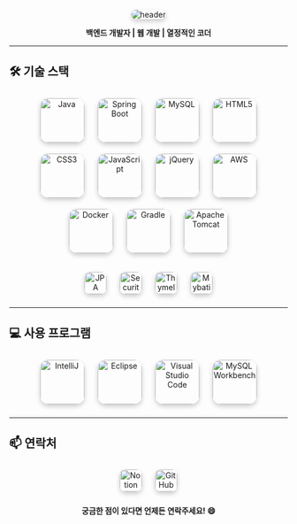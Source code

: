 <p align="center">
  <img src="https://capsule-render.vercel.app/api?type=waving&color=auto&height=300§ion=header&text=Welcome%20to%20My%20GitHub&fontSize=40" alt="header" style="border-radius: 20px; box-shadow: 0 4px 8px rgba(0,0,0,0.2);"/>
</p>

<p align="center">
  <b>백엔드 개발자 | 웹 개발 | 열정적인 코더</b>
</p>

---

## 🛠 기술 스택

<p align="center">
  <img src="https://cdn.jsdelivr.net/gh/devicons/devicon/icons/java/java-original-wordmark.svg" alt="Java" width="80" height="80" style="border-radius: 15px; box-shadow: 0 4px 8px rgba(0,0,0,0.2); margin: 10px;"/>
  <img src="https://cdn.jsdelivr.net/gh/devicons/devicon/icons/spring/spring-original-wordmark.svg" alt="Spring Boot" width="80" height="80" style="border-radius: 15px; box-shadow: 0 4px 8px rgba(0,0,0,0.2); margin: 10px;"/>
  <img src="https://cdn.jsdelivr.net/gh/devicons/devicon/icons/mysql/mysql-original-wordmark.svg" alt="MySQL" width="80" height="80" style="border-radius: 15px; box-shadow: 0 4px 8px rgba(0,0,0,0.2); margin: 10px;"/>
  <img src="https://cdn.jsdelivr.net/gh/devicons/devicon/icons/html5/html5-original-wordmark.svg" alt="HTML5" width="80" height="80" style="border-radius: 15px; box-shadow: 0 4px 8px rgba(0,0,0,0.2); margin: 10px;"/>
  <img src="https://cdn.jsdelivr.net/gh/devicons/devicon/icons/css3/css3-original-wordmark.svg" alt="CSS3" width="80" height="80" style="border-radius: 15px; box-shadow: 0 4px 8px rgba(0,0,0,0.2); margin: 10px;"/>
  <img src="https://cdn.jsdelivr.net/gh/devicons/devicon/icons/javascript/javascript-original.svg" alt="JavaScript" width="80" height="80" style="border-radius: 15px; box-shadow: 0 4px 8px rgba(0,0,0,0.2); margin: 10px;"/>
  <img src="https://cdn.jsdelivr.net/gh/devicons/devicon/icons/jquery/jquery-original-wordmark.svg" alt="jQuery" width="80" height="80" style="border-radius: 15px; box-shadow: 0 4px 8px rgba(0,0,0,0.2); margin: 10px;"/>
  <img src="https://cdn.jsdelivr.net/gh/devicons/devicon/icons/amazonwebservices/amazonwebservices-original-wordmark.svg" alt="AWS" width="80" height="80" style="border-radius: 15px; box-shadow: 0 4px 8px rgba(0,0,0,0.2); margin: 10px;"/>
  <img src="https://cdn.jsdelivr.net/gh/devicons/devicon/icons/docker/docker-original-wordmark.svg" alt="Docker" width="80" height="80" style="border-radius: 15px; box-shadow: 0 4px 8px rgba(0,0,0,0.2); margin: 10px;"/>
  <img src="https://cdn.jsdelivr.net/gh/devicons/devicon@latest/icons/gradle/gradle-original.svg" alt="Gradle" width="80" height="80" style="border-radius: 15px; box-shadow: 0 4px 8px rgba(0,0,0,0.2); margin: 10px;"/>
  <img src="https://cdn.jsdelivr.net/gh/devicons/devicon@latest/icons/tomcat/tomcat-original.svg" alt="Apache Tomcat" width="80" height="80" style="border-radius: 15px; box-shadow: 0 4px 8px rgba(0,0,0,0.2); margin: 10px;"/>
</p>

<p align="center">
  <img src="https://img.shields.io/badge/JPA-6DB33F?style=for-the-badge&logo=spring&logoColor=white" alt="JPA" height="40" style="border-radius: 10px; box-shadow: 0 4px 8px rgba(0,0,0,0.2); margin: 10px;"/>
  <img src="https://img.shields.io/badge/Security-6DB33F?style=for-the-badge&logo=spring-security&logoColor=white" alt="Security" height="40" style="border-radius: 10px; box-shadow: 0 4px 8px rgba(0,0,0,0.2); margin: 10px;"/>
  <img src="https://img.shields.io/badge/Thymeleaf-005F0F?style=for-the-badge&logo=thymeleaf&logoColor=white" alt="Thymeleaf" height="40" style="border-radius: 10px; box-shadow: 0 4px 8px rgba(0,0,0,0.2); margin: 10px;"/>
  <img src="https://img.shields.io/badge/MyBatis-000000?style=for-the-badge&logo=mybatis&logoColor=white" alt="Mybatis" height="40" style="border-radius: 10px; box-shadow: 0 4px 8px rgba(0,0,0,0.2); margin: 10px;"/>
</p>

---

## 💻 사용 프로그램

<p align="center">
  <img src="https://cdn.jsdelivr.net/gh/devicons/devicon/icons/intellij/intellij-original.svg" alt="IntelliJ" width="80" height="80" style="border-radius: 15px; box-shadow: 0 4px 8px rgba(0,0,0,0.2); margin: 10px;"/>
  <img src="https://cdn.jsdelivr.net/gh/devicons/devicon/icons/eclipse/eclipse-original.svg" alt="Eclipse" width="80" height="80" style="border-radius: 15px; box-shadow: 0 4px 8px rgba(0,0,0,0.2); margin: 10px;"/>
  <img src="https://cdn.jsdelivr.net/gh/devicons/devicon/icons/vscode/vscode-original.svg" alt="Visual Studio Code" width="80" height="80" style="border-radius: 15px; box-shadow: 0 4px 8px rgba(0,0,0,0.2); margin: 10px;"/>
  <img src="https://cdn.jsdelivr.net/gh/devicons/devicon/icons/mysql/mysql-original-wordmark.svg" alt="MySQL Workbench" width="80" height="80" style="border-radius: 15px; box-shadow: 0 4px 8px rgba(0,0,0,0.2); margin: 10px;"/>
</p>

---

## 📫 연락처

<p align="center">
  <a href="https://www.notion.so/myungbo-Song-1d309a149d998018bea2e19d9ca917ed#1e309a149d9980f0b669ef4ae72f5050"><img src="https://img.shields.io/badge/Notion-000000?style=for-the-badge&logo=notion&logoColor=white" alt="Notion" height="40" style="border-radius: 10px; box-shadow: 0 4px 8px rgba(0,0,0,0.2); margin: 10px;"/></a>
  <a href="https://github.com/Songmyungbo"><img src="https://img.shields.io/badge/GitHub-181717?style=for-the-badge&logo=github&logoColor=white" alt="GitHub" height="40" style="border-radius: 10px; box-shadow: 0 4px 8px rgba(0,0,0,0.2); margin: 10px;"/></a>
</p>

<p align="center">
  <b>궁금한 점이 있다면 언제든 연락주세요! 😄</b>
</p>

